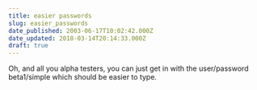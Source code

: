 ```yaml
---
title: easier passwords
slug: easier_passwords
date_published: 2003-06-17T10:02:42.000Z
date_updated: 2018-03-14T20:14:33.000Z
draft: true
---
```


Oh, and all you alpha testers, you can just get in with the user/password beta1/simple which should be easier to type.
